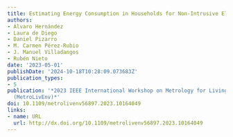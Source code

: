 ```yaml
---
title: Estimating Energy Consumption in Households for Non-Intrusive Elderly Monitoring
authors:
- Álvaro Hernández
- Laura de Diego
- Daniel Pizarro
- M. Carmen Pérez-Rubio
- J. Manuel Villadangos
- Rubén Nieto
date: '2023-05-01'
publishDate: '2024-10-18T10:28:09.073683Z'
publication_types:
- 5
publication: '*2023 IEEE International Workshop on Metrology for Living Environment
  (MetroLivEnv)*'
doi: 10.1109/metrolivenv56897.2023.10164049
links:
- name: URL
  url: http://dx.doi.org/10.1109/metrolivenv56897.2023.10164049
---
```

